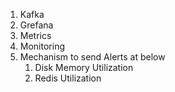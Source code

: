 1. Kafka
2. Grefana 
3. Metrics
4. Monitoring 
5. Mechanism to send Alerts at below 
    1. Disk Memory Utilization 
    2. Redis Utilization